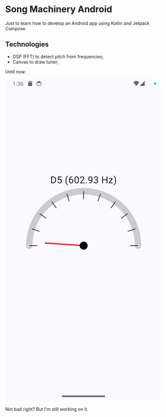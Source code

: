 # Song Machinery Android

Just to learn how to develop an Android app using Kotlin and Jetpack Compose.

## Technologies

- DSP (FFT) to detect pitch from frequencies;
- Canvas to draw tuner;

Until now:

![img.png](img.png)

Not bad right? But I'm still working on it.
